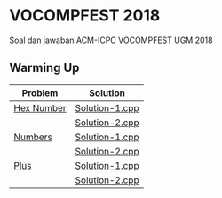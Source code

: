 # VOCOMPFEST 2018
Soal dan jawaban ACM-ICPC VOCOMPFEST UGM 2018

## Warming Up
Problem | Solution
------- | --------
[Hex Number](Warming-Up/Problems/Hex-Number.md) | [Solution-1.cpp](Warming-Up/Hex-Number-1.cpp)
<br>| [Solution-2.cpp](Warming-Up/Hex-Number-2.cpp)
[Numbers](Warming-Up/Problems/Numbers.md) | [Solution-1.cpp](Warming-Up/Numbers-1.cpp)
<br>|[Solution-2.cpp](Warming-Up/Numbers-2.cpp)
[Plus](Warming-Up/Problems/Plus.md) | [Solution-1.cpp](Warming-Up/Plus-1.cpp)
<br>|[Solution-2.cpp](Warming-Up/Plus-2.cpp)
